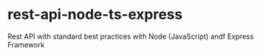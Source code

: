 # rest-api-node-ts-express
Rest API with standard best practices with Node (JavaScript) andf Express Framework
